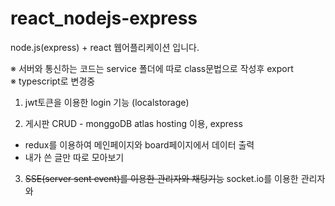 # react_nodejs-express

node.js(express) + react 웹어플리케이션 입니다. <br/>

 ※ 서버와 통신하는 코드는 service 폴더에 따로 class문법으로 작성후 export <br/>
 ※ typescript로 변경중 <br/>
 
1. jwt토큰을 이용한 login 기능 (localstorage)
 
2. 게시판 CRUD - monggoDB atlas hosting 이용, express
 - redux를 이용하여 메인페이지와 board페이지에서 데이터 출력
 - 내가 쓴 글만 따로 모아보기

3. ~~SSE(server sent event)를 이용한 관리자와 채팅기능~~ socket.io를 이용한 관리자와 
